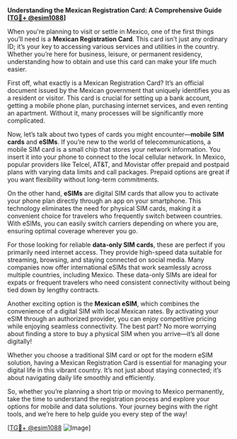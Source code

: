 **Understanding the Mexican Registration Card: A Comprehensive Guide [[TG💪+ @esim1088](https://t.me/s/esim1088)]**

When you're planning to visit or settle in Mexico, one of the first things you’ll need is a **Mexican Registration Card**. This card isn’t just any ordinary ID; it’s your key to accessing various services and utilities in the country. Whether you’re here for business, leisure, or permanent residency, understanding how to obtain and use this card can make your life much easier.

First off, what exactly is a Mexican Registration Card? It’s an official document issued by the Mexican government that uniquely identifies you as a resident or visitor. This card is crucial for setting up a bank account, getting a mobile phone plan, purchasing internet services, and even renting an apartment. Without it, many processes will be significantly more complicated.

Now, let’s talk about two types of cards you might encounter—**mobile SIM cards** and **eSIMs**. If you’re new to the world of telecommunications, a mobile SIM card is a small chip that stores your network information. You insert it into your phone to connect to the local cellular network. In Mexico, popular providers like Telcel, AT&T, and Movistar offer prepaid and postpaid plans with varying data limits and call packages. Prepaid options are great if you want flexibility without long-term commitments.

On the other hand, **eSIMs** are digital SIM cards that allow you to activate your phone plan directly through an app on your smartphone. This technology eliminates the need for physical SIM cards, making it a convenient choice for travelers who frequently switch between countries. With eSIMs, you can easily switch carriers depending on where you are, ensuring optimal coverage wherever you go.

For those looking for reliable **data-only SIM cards**, these are perfect if you primarily need internet access. They provide high-speed data suitable for streaming, browsing, and staying connected on social media. Many companies now offer international eSIMs that work seamlessly across multiple countries, including Mexico. These data-only SIMs are ideal for expats or frequent travelers who need consistent connectivity without being tied down by lengthy contracts.

Another exciting option is the **Mexican eSIM**, which combines the convenience of a digital SIM with local Mexican rates. By activating your eSIM through an authorized provider, you can enjoy competitive pricing while enjoying seamless connectivity. The best part? No more worrying about finding a store to buy a physical SIM when you arrive—it’s all done digitally!

Whether you choose a traditional SIM card or opt for the modern eSIM solution, having a Mexican Registration Card is essential for managing your digital life in this vibrant country. It’s not just about staying connected; it’s about navigating daily life smoothly and efficiently.

So, whether you’re planning a short trip or moving to Mexico permanently, take the time to understand the registration process and explore your options for mobile and data solutions. Your journey begins with the right tools, and we’re here to help guide you every step of the way! 

[[TG💪+ @esim1088](https://t.me/s/esim1088) ![Image](https://i.postimg.cc/Y0z9fWf4/image.png)]